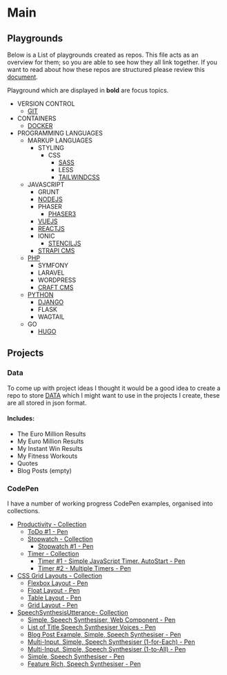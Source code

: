 # Main

## Playgrounds

Below is a List of playgrounds created as repos. This file acts as an overview for them; so you are able to see how they all link together. If you want to read about how these repos are structured please review this [document](playgrounds.md).

Playground which are displayed in **bold** are focus topics.

- VERSION CONTROL
    - [GIT](https://github.com/mejasonatkinson/playground-git)
- CONTAINERS
    - [DOCKER](https://github.com/mejasonatkinson/playground-docker)
- PROGRAMMING LANGUAGES
    - MARKUP LANGUAGES
        - STYLING
            - CSS
                - [SASS](https://github.com/mejasonatkinson/playground-sass)
                - LESS
                - [TAILWINDCSS](https://github.com/mejasonatkinson/playground-tailwindCSS)
    - JAVASCRIPT
        - GRUNT
        - [NODEJS](https://github.com/mejasonatkinson/playground-nodejs)
        - PHASER
            - [PHASER3](https://github.com/mejasonatkinson/playground-phaser-3)
        - [VUEJS](https://github.com/mejasonatkinson/playground-vuejs)
        - [REACTJS](https://github.com/mejasonatkinson/playground-reactjs)
        - IONIC
            - [STENCILJS](https://github.com/mejasonatkinson/playground-stenciljs)
        - [STRAPI CMS](https://github.com/mejasonatkinson/playground-strapiCMS)
    - [PHP](https://github.com/mejasonatkinson/playground-php)
        - SYMFONY
        - LARAVEL
        - WORDPRESS
        - [CRAFT CMS](https://github.com/mejasonatkinson/playground-craftCMS)
    - [PYTHON](https://github.com/mejasonatkinson/playground-python)
        - [DJANGO](https://github.com/mejasonatkinson/playground-django)
        - FLASK
        - WAGTAIL
    - GO
        - [HUGO](https://github.com/mejasonatkinson/playground-hugo)
    
## Projects

### Data

To come up with project ideas I thought it would be a good idea to create a repo to store [DATA](https://github.com/mejasonatkinson/playground-data) which I might want to use in the projects I create, these are all stored in json format.

#### Includes:
- The Euro Million Results
- My Euro Million Results
- My Instant Win Results
- My Fitness Workouts
- Quotes
- Blog Posts (empty)

### CodePen

I have a number of working progress CodePen examples, organised into collections.

- [Productivity - Collection](https://codepen.io/collection/PYaKzr)
    - [ToDo #1 - Pen](https://codepen.io/mejasonatkinson/pen/mdzjdrL)    
    - [Stopwatch - Collection](https://codepen.io/collection/mrKkoq)
        - [Stopwatch #1 - Pen](https://codepen.io/mejasonatkinson/pen/rNqrBKX) 
    - [Timer - Collection](https://codepen.io/collection/RzJedL)
        - [Timer #1 - Simple JavaScript Timer. AutoStart - Pen](https://codepen.io/mejasonatkinson/pen/qBJyWrE) 
        - [Timer #2 - Multiple Timers - Pen](https://codepen.io/mejasonatkinson/pen/yLREdBm) 
- [CSS Grid Layouts - Collection](https://codepen.io/collection/eJzobJ)
    - [Flexbox Layout - Pen](https://codepen.io/mejasonatkinson/pen/MWPJVBE) 
    - [Float Layout - Pen](https://codepen.io/mejasonatkinson/pen/oNaBqMV) 
    - [Table Layout - Pen](https://codepen.io/mejasonatkinson/pen/RweKMYb) 
    - [Grid Layout - Pen](https://codepen.io/mejasonatkinson/pen/gOBgejb) 
- [SpeechSynthesisUtterance- Collection](https://codepen.io/collection/ZMoemG)
    - [Simple, Speech Synthesiser, Web Component - Pen](https://codepen.io/mejasonatkinson/pen/LYgxdzg) 
    - [List of Title Speech Synthesiser Voices - Pen](https://codepen.io/mejasonatkinson/pen/WNaRpKy) 
    - [Blog Post Example, Simple, Speech Synthesiser - Pen](https://codepen.io/mejasonatkinson/pen/VwEPaEd) 
    - [Multi-Input, Simple, Speech Synthesiser (1-for-Each) - Pen](https://codepen.io/mejasonatkinson/pen/GRYrZXw) 
    - [Multi-Input, Simple, Speech Synthesiser (1-to-All) - Pen](https://codepen.io/mejasonatkinson/pen/oNaBxME) 
    - [Simple, Speech Synthesiser - Pen](https://codepen.io/mejasonatkinson/pen/MWPJybW) 
    - [Feature Rich, Speech Synthesiser - Pen](https://codepen.io/mejasonatkinson/pen/poxRyez) 




<!--
Projects:
*Delete, if not being used?*
- [TOPIC TOOL](https://github.com/mejasonatkinson/topic-tool)
- [PROJECT TOOL](https://github.com/mejasonatkinson/project-tool)
- [GUITAR TOOL](https://github.com/mejasonatkinson/guitar-tool)
- [PRESENTATION TOOL](https://github.com/mejasonatkinson/presentation-tool)
-->
